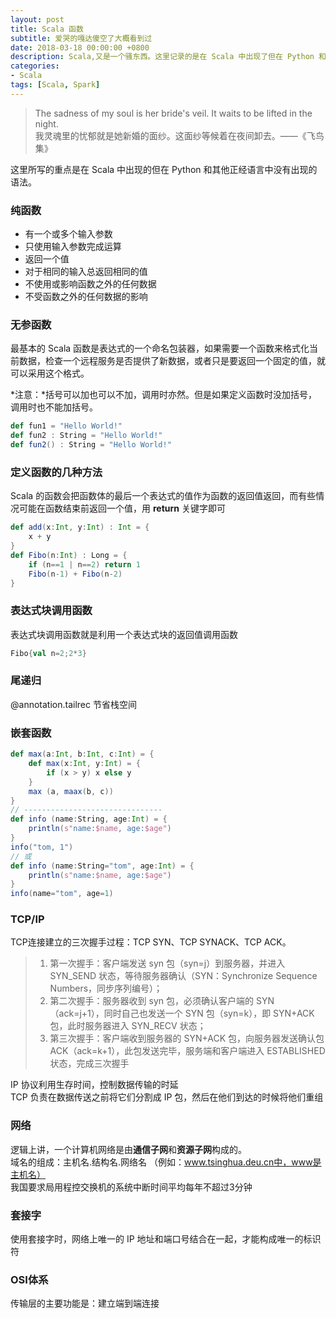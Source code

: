 ```yaml
---
layout: post
title: Scala 函数
subtitle: 爱哭的嘎达傻空了大概看到过
date: 2018-03-18 00:00:00 +0800
description: Scala,又是一个骚东西。这里记录的是在 Scala 中出现了但在 Python 和其他正经语言中没有出现的语法
categories:
- Scala
tags: [Scala, Spark] 
---
```


<blockquote class="blockquote-center">
	The sadness of my soul is her bride's veil. It waits to be lifted in the night.<br>
	我灵魂里的忧郁就是她新婚的面纱。这面纱等候着在夜间卸去。——《飞鸟集》
</blockquote >

这里所写的重点是在 Scala 中出现的但在 Python 和其他正经语言中没有出现的语法。

### 纯函数

+ 有一个或多个输入参数
+ 只使用输入参数完成运算
+ 返回一个值
+ 对于相同的输入总返回相同的值
+ 不使用或影响函数之外的任何数据
+ 不受函数之外的任何数据的影响

### 无参函数

最基本的 Scala 函数是表达式的一个命名包装器，如果需要一个函数来格式化当前数据，检查一个远程服务是否提供了新数据，或者只是要返回一个固定的值，就可以采用这个格式。

*注意：*括号可以加也可以不加，调用时亦然。但是如果定义函数时没加括号，调用时也不能加括号。

``` scala
def fun1 = "Hello World!"
def fun2 : String = "Hello World!"
def fun2() : String = "Hello World!"
```

### 定义函数的几种方法

Scala 的函数会把函数体的最后一个表达式的值作为函数的返回值返回，而有些情况可能在函数结束前返回一个值，用 **return** 关键字即可

``` scala
def add(x:Int, y:Int) : Int = {
    x + y
}
def Fibo(n:Int) : Long = {
    if (n==1 | n==2) return 1
	Fibo(n-1) + Fibo(n-2)
}
``` 

### 表达式块调用函数

表达式块调用函数就是利用一个表达式块的返回值调用函数

``` scala
Fibo{val n=2;2*3}
```

### 尾递归

@annotation.tailrec
节省栈空间

### 嵌套函数

``` scala
def max(a:Int, b:Int, c:Int) = {
    def max(x:Int, y:Int) = {
	    if (x > y) x else y
	}
	max (a, maax(b, c))
}
// -------------------------------
def info (name:String, age:Int) = {
    println(s"name:$name, age:$age")
}
info("tom, 1")
// 或
def info (name:String="tom", age:Int) = {
    println(s"name:$name, age:$age")
}
info(name="tom", age=1)
```




### TCP/IP

TCP连接建立的三次握手过程：TCP SYN、TCP SYNACK、TCP ACK。
> 1. 第一次握手：客户端发送 syn 包（syn=j）到服务器，并进入 SYN_SEND 状态，等待服务器确认（SYN：Synchronize Sequence Numbers，同步序列编号）；
> 2. 第二次握手：服务器收到 syn 包，必须确认客户端的 SYN（ack=j+1），同时自己也发送一个 SYN 包（syn=k），即 SYN+ACK 包，此时服务器进入 SYN_RECV 状态；
> 3. 第三次握手：客户端收到服务器的 SYN+ACK 包，向服务器发送确认包 ACK（ack=k+1），此包发送完毕，服务端和客户端进入 ESTABLISHED 状态，完成三次握手

IP 协议利用生存时间，控制数据传输的时延 <br>
TCP 负责在数据传送之前将它们分割成 IP 包，然后在他们到达的时候将他们重组

### 网络

逻辑上讲，一个计算机网络是由**通信子网**和**资源子网**构成的。  <br>
域名的组成：主机名.结构名.网络名 （例如：www.tsinghua.deu.cn中，www是主机名） <br>
我国要求局用程控交换机的系统中断时间平均每年不超过3分钟 <br>


### 套接字

使用套接字时，网络上唯一的 IP 地址和端口号结合在一起，才能构成唯一的标识符


### OSI体系

传输层的主要功能是：建立端到端连接























